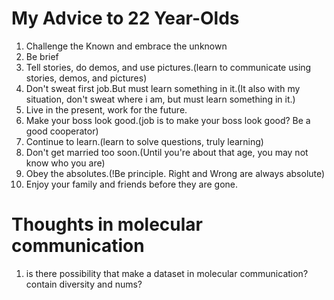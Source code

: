 # My Advice to 22 Year-Olds
1. Challenge the Known and embrace the unknown
2. Be brief
3. Tell stories, do demos, and use pictures.(learn to communicate using stories, demos, and pictures)
4. Don't sweat first job.But must learn something in it.(It also with my situation, don't sweat where i am, but must learn something in it.)
5. Live in the present, work for the future.
6. Make your boss look good.(job is to make your boss look good? Be a good cooperator)
7. Continue to learn.(learn to solve questions, truly learning)
8. Don't get married too soon.(Until you're about that age, you may not know who you are)
9. Obey the absolutes.(!Be principle. Right and Wrong are always absolute)
10. Enjoy your family and friends before they are gone.

# Thoughts in molecular communication
1. is there possibility that make a dataset in molecular communication?
contain diversity and nums?



